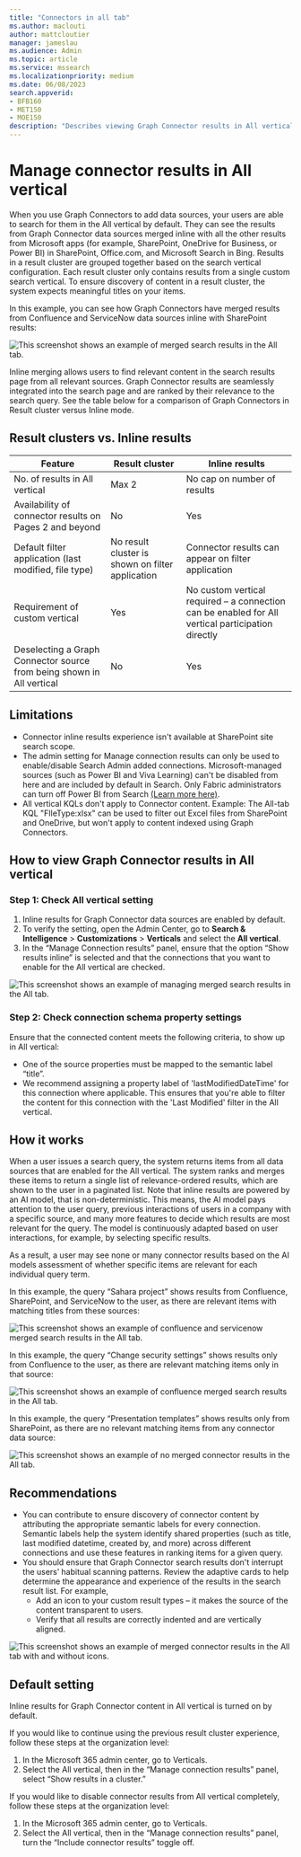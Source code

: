 ```yaml
---
title: "Connectors in all tab"
ms.author: maclouti
author: mattcloutier
manager: jameslau
ms.audience: Admin
ms.topic: article
ms.service: mssearch
ms.localizationpriority: medium
ms.date: 06/08/2023
search.appverid:
- BFB160
- MET150
- MOE150
description: "Describes viewing Graph Connector results in All vertical."
---
```

# Manage connector results in All vertical

When you use Graph Connectors to add data sources, your users are able to search for them in the All vertical by default. They can see the results from Graph Connector data sources merged inline with all the other results from Microsoft apps (for example, SharePoint, OneDrive for Business, or Power BI) in SharePoint, Office.com, and Microsoft Search in Bing. 
Results in a result cluster are grouped together based on the search vertical configuration. Each result cluster only contains results from a single custom search vertical. To ensure discovery of content in a result cluster, the system expects meaningful titles on your items.

In this example, you can see how Graph Connectors have merged results from Confluence and ServiceNow data sources inline with SharePoint results:  

![This screenshot shows an example of merged search results in the All tab.](./media/merged-results-example.png)

Inline merging allows users to find relevant content in the search results page from all relevant sources. Graph Connector results are seamlessly integrated into the search page and are ranked by their relevance to the search query. See the table below for a comparison of Graph Connectors in Result cluster versus Inline mode. 

## Result clusters vs. Inline results 

Feature | Result cluster | Inline results
--- | --- | ---
No. of results in All vertical | Max 2 | No cap on number of results |
Availability of connector results on Pages 2 and beyond | No | Yes |
Default filter application (last modified, file type) | No result cluster is shown on filter application | Connector results can appear on filter application |
Requirement of custom vertical | Yes | No custom vertical required – a connection can be enabled for All vertical participation directly |
Deselecting a Graph Connector source from being shown in All vertical | No | Yes |

## Limitations

* Connector inline results experience isn't available at SharePoint site search scope.
* The admin setting for Manage connection results can only be used to enable/disable Search Admin added connections. Microsoft-managed sources (such as Power BI and Viva Learning) can't be disabled from here and are included by default in Search. Only Fabric administrators can turn off Power BI from Search [(Learn more here)](/fabric/admin/admin-share-power-bi-metadata-microsoft-365-services#how-to-turn-sharing-with-microsoft-365-services-on-and-off).
* All vertical KQLs don't apply to Connector content. Example: The All-tab KQL "FIleType:xlsx" can be used to filter out Excel files from SharePoint and OneDrive, but won't apply to content indexed using Graph Connectors.

## How to view Graph Connector results in All vertical 

### Step 1: Check All vertical setting
1. Inline results for Graph Connector data sources are enabled by default.  
2. To verify the setting, open the Admin Center, go to **Search & Intelligence** > **Customizations** > **Verticals** and select the **All vertical**.
3. In the “Manage Connection results” panel, ensure that the option “Show results inline” is selected and that the connections that you want to enable for the All vertical are checked. 

![This screenshot shows an example of managing merged search results in the All tab.](./media/manage-inline-connection-results.png)

### Step 2: Check connection schema property settings

Ensure that the connected content meets the following criteria, to show up in All vertical: 
* One of the source properties must be mapped to the semantic label “title”. 
* We recommend assigning a property label of 'lastModifiedDateTime' for this connection where applicable. This ensures that you're able to filter the content for this connection with the 'Last Modified' filter in the All vertical. 

## How it works

When a user issues a search query, the system returns items from all data sources that are enabled for the All vertical. The system ranks and merges these items to return a single list of relevance-ordered results, which are shown to the user in a paginated list. Note that inline results are powered by an AI model, that is non-deterministic. This means, the AI model pays attention to the user query, previous interactions of users in a company with a specific source, and many more features to decide which results are most relevant for the query. The model is continuously adapted based on user interactions, for example, by selecting specific results. 

As a result, a user may see none or many connector results based on the AI models assessment of whether specific items are relevant for each individual query term. 

In this example, the query “Sahara project” shows results from Confluence, SharePoint, and ServiceNow to the user, as there are relevant items with matching titles from these sources: 

![This screenshot shows an example of confluence and servicenow merged search results in the All tab.](./media/confluence-and-snow-match.png)

In this example, the query “Change security settings” shows results only from Confluence to the user, as there are relevant matching items only in that source: 

![This screenshot shows an example of confluence merged search results in the All tab.](./media/all-tab-confluence-results.png)

In this example, the query “Presentation templates” shows results only from SharePoint, as there are no relevant matching items from any connector data source: 

![This screenshot shows an example of no merged connector results in the All tab.](./media/all-tab-no-connector-results.png)

## Recommendations

* You can contribute to ensure discovery of connector content by attributing the appropriate semantic labels for every connection. Semantic labels help the system identify shared properties (such as title, last modified datetime, created by, and more) across different connections and use these features in ranking items for a given query. 
* You should ensure that Graph Connector search results don't interrupt the users’ habitual scanning patterns. Review the adaptive cards to help determine the appearance and experience of the results in the search result list. For example, 
    * Add an icon to your custom result types – it makes the source of the content transparent to users. 
    * Verify that all results are correctly indented and are vertically aligned.  

![This screenshot shows an example of merged connector results in the All tab with and without icons.](./media/results-with-without-icon.png)

## Default setting

Inline results for Graph Connector content in All vertical is turned on by default. 

If you would like to continue using the previous result cluster experience, follow these steps at the organization level: 

1. In the Microsoft 365 admin center, go to Verticals. 
2. Select the All vertical, then in the “Manage connection results” panel, select “Show results in a cluster.” 

If you would like to disable connector results from All vertical completely, follow these steps at the organization level: 

1. In the Microsoft 365 admin center, go to Verticals. 
2. Select the All vertical, then in the “Manage connection results” panel, turn the “Include connector results” toggle off. 
